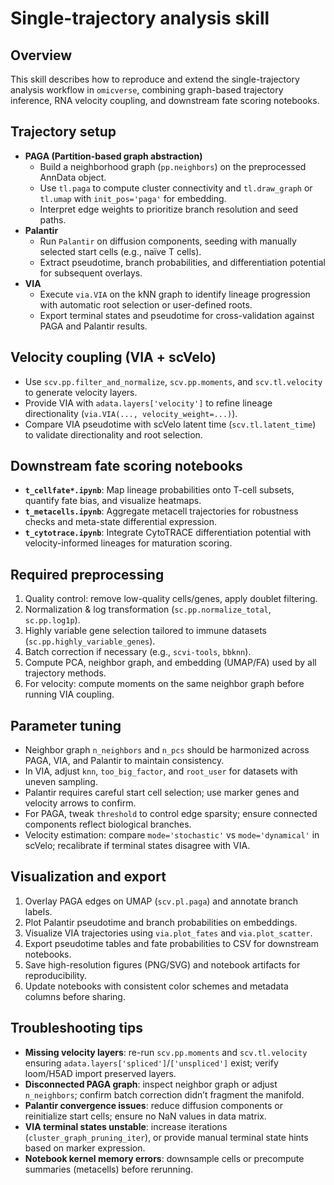 # Single-trajectory analysis skill

## Overview
This skill describes how to reproduce and extend the single-trajectory analysis workflow in `omicverse`, combining graph-based trajectory inference, RNA velocity coupling, and downstream fate scoring notebooks.

## Trajectory setup
- **PAGA (Partition-based graph abstraction)**
  - Build a neighborhood graph (`pp.neighbors`) on the preprocessed AnnData object.
  - Use `tl.paga` to compute cluster connectivity and `tl.draw_graph` or `tl.umap` with `init_pos='paga'` for embedding.
  - Interpret edge weights to prioritize branch resolution and seed paths.
- **Palantir**
  - Run `Palantir` on diffusion components, seeding with manually selected start cells (e.g., naïve T cells).
  - Extract pseudotime, branch probabilities, and differentiation potential for subsequent overlays.
- **VIA**
  - Execute `via.VIA` on the kNN graph to identify lineage progression with automatic root selection or user-defined roots.
  - Export terminal states and pseudotime for cross-validation against PAGA and Palantir results.

## Velocity coupling (VIA + scVelo)
- Use `scv.pp.filter_and_normalize`, `scv.pp.moments`, and `scv.tl.velocity` to generate velocity layers.
- Provide VIA with `adata.layers['velocity']` to refine lineage directionality (`via.VIA(..., velocity_weight=...)`).
- Compare VIA pseudotime with scVelo latent time (`scv.tl.latent_time`) to validate directionality and root selection.

## Downstream fate scoring notebooks
- **`t_cellfate*.ipynb`**: Map lineage probabilities onto T-cell subsets, quantify fate bias, and visualize heatmaps.
- **`t_metacells.ipynb`**: Aggregate metacell trajectories for robustness checks and meta-state differential expression.
- **`t_cytotrace.ipynb`**: Integrate CytoTRACE differentiation potential with velocity-informed lineages for maturation scoring.

## Required preprocessing
1. Quality control: remove low-quality cells/genes, apply doublet filtering.
2. Normalization & log transformation (`sc.pp.normalize_total`, `sc.pp.log1p`).
3. Highly variable gene selection tailored to immune datasets (`sc.pp.highly_variable_genes`).
4. Batch correction if necessary (e.g., `scvi-tools`, `bbknn`).
5. Compute PCA, neighbor graph, and embedding (UMAP/FA) used by all trajectory methods.
6. For velocity: compute moments on the same neighbor graph before running VIA coupling.

## Parameter tuning
- Neighbor graph `n_neighbors` and `n_pcs` should be harmonized across PAGA, VIA, and Palantir to maintain consistency.
- In VIA, adjust `knn`, `too_big_factor`, and `root_user` for datasets with uneven sampling.
- Palantir requires careful start cell selection; use marker genes and velocity arrows to confirm.
- For PAGA, tweak `threshold` to control edge sparsity; ensure connected components reflect biological branches.
- Velocity estimation: compare `mode='stochastic'` vs `mode='dynamical'` in scVelo; recalibrate if terminal states disagree with VIA.

## Visualization and export
1. Overlay PAGA edges on UMAP (`scv.pl.paga`) and annotate branch labels.
2. Plot Palantir pseudotime and branch probabilities on embeddings.
3. Visualize VIA trajectories using `via.plot_fates` and `via.plot_scatter`.
4. Export pseudotime tables and fate probabilities to CSV for downstream notebooks.
5. Save high-resolution figures (PNG/SVG) and notebook artifacts for reproducibility.
6. Update notebooks with consistent color schemes and metadata columns before sharing.

## Troubleshooting tips
- **Missing velocity layers**: re-run `scv.pp.moments` and `scv.tl.velocity` ensuring `adata.layers['spliced']`/`['unspliced']` exist; verify loom/H5AD import preserved layers.
- **Disconnected PAGA graph**: inspect neighbor graph or adjust `n_neighbors`; confirm batch correction didn’t fragment the manifold.
- **Palantir convergence issues**: reduce diffusion components or reinitialize start cells; ensure no NaN values in data matrix.
- **VIA terminal states unstable**: increase iterations (`cluster_graph_pruning_iter`), or provide manual terminal state hints based on marker expression.
- **Notebook kernel memory errors**: downsample cells or precompute summaries (metacells) before rerunning.
